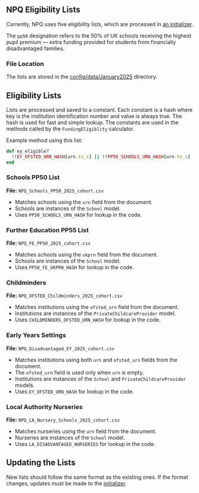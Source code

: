 ## NPQ Eligibility Lists

Currently, NPQ uses five eligibility lists, which are processed in [an initializer](.././config/initializers/pp50_institutions.rb).

The `pp50` designation refers to the 50% of UK schools receiving the highest pupil premium — extra funding provided for students from financially disadvantaged families.

### File Location

The lists are stored in the [config/data/January2025](.././config/data/January2025) directory.

## Eligibility Lists

Lists are processed and saved to a constant. Each constant is a hash where key is the institution identification number and value is always true. The hash is used for fast and simple lookup.
The constants are used in the methods called by the `FundingEligiblity` calculator.

Example method using this list:

```ruby
def ey_eligible?
  !!EY_OFSTED_URN_HASH[urn.to_s] || !!PP50_SCHOOLS_URN_HASH[urn.to_s]
end

```

### Schools PP50 List
**File:** `NPQ_Schools_PP50_2025_cohort.csv`
- Matches schools using the `urn` field from the document.
- Schools are instances of the `School` model.
- Uses `PP50_SCHOOLS_URN_HASH` for lookup in the code.

### Further Education PP55 List
**File:** `NPQ_FE_PP50_2025_cohort.csv`
- Matches schools using the `ukprn` field from the document.
- Schools are instances of the `School` model.
- Uses `PP50_FE_UKPRN_HASH` for lookup in the code.

### Childminders
**File:** `NPQ_OFSTED_Childminders_2025_cohort.csv`
- Matches institutions using the `ofsted_urn` field from the document.
- Institutions are instances of the `PrivateChildcareProvider` model.
- Uses `CHILDMINDERS_OFSTED_URN_HASH` for lookup in the code.

### Early Years Settings
**File:** `NPQ_Disadvantaged_EY_2025_cohort.csv`
- Matches institutions using both `urn` and `ofsted_urn` fields from the document.
- The `ofsted_urn` field is used only when `urn` is empty.
- Institutions are instances of the `School` and `PrivateChildcareProvider` models.
- Uses `EY_OFSTED_URN_HASH` for lookup in the code.

### Local Authority Nurseries
**File:** `NPQ_LA_Nursery_Schools_2025_cohort.csv`
- Matches nurseries using the `urn` field from the document.
- Nurseries are instances of the `School` model.
- Uses `LA_DISADVANTAGED_NURSERIES` for lookup in the code.

## Updating the Lists

New lists should follow the same format as the existing ones.
If the format changes, updates must be made to the [initializer](.././config/initializers/pp50_institutions.rb).
